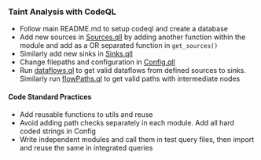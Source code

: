### Taint Analysis with CodeQL

- Follow main README.md to setup codeql and create a database
- Add new sources in [Sources.qll](./Sources.qll) by adding another function within the module and add as a OR separated function in `get_sources()`
- Similarly add new sinks in [Sinks.qll](./Sinks.qll)
- Change filepaths and configuration in [Config.qll](./utils/Config.qll)
- Run [dataflows.ql](./dataflows.ql) to get valid dataflows from defined sources to sinks. Similarly run [flowPaths.ql](./flowPaths.ql) to get valid paths with intermediate nodes

#### Code Standard Practices
- Add reusable functions to utils and reuse
- Avoid adding path checks separately in each module. Add all hard coded strings in Config
- Write independent modules and call them in test query files, then import and reuse the same in integrated queries